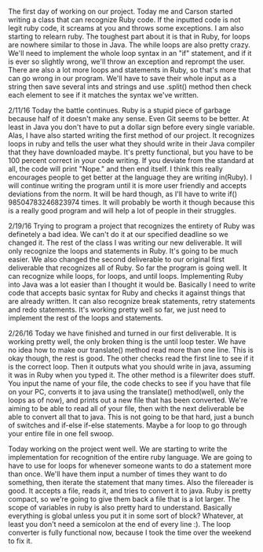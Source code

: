 The first day of working on our project. Today me and Carson started writing a class that can recognize Ruby code. If the inputted code is not legit ruby code, it screams at you and throws some exceptions. I am also starting to relearn ruby. The toughest part about it is that in Ruby, for loops are nowhere similar to those in Java. The while loops are also pretty crazy. We'll need to implement the whole loop syntax in an "if" statement, and if it is ever so slightly wrong, we'll throw an exception and reprompt the user. There are also a lot more loops and statements in Ruby, so that's more that can go wrong in our program. We'll have to save their whole input as a string then save several ints and strings and use .split() method then check each element to see if it matches the syntax we've written. 


2/11/16
Today the battle continues. Ruby is a stupid piece of garbage because half of it doesn't make any sense. Even Git seems to be better. At least in Java you don't have to put a dollar sign before every single variable. Alas, I have also started writing the first method of our project. It recognizes loops in ruby and tells the user what they should write in their Java compiler that they have downloaded maybe. It's pretty functional, but you have to be 100 percent correct in your code writing. If you deviate from the standard at all, the code will print "Nope." and then end itself. I think this really encourages people to get better at the language they are writing in(Ruby). I will continue writing the program until it is more user friendly and accepts deviations from the norm. It will be hard though, as I'll have to write if() 98504783246823974 times. It will probably be worth it though because this is a really good program and will help a lot of people in their struggles.

2/19/16
Trying to program a project that recognizes the entirety of Ruby was definetely a bad idea. We can't do it at our specified deadline so we changed it. The rest of the class I was writing our new deliverable. It will only recognize the loops and statements in Ruby. It's going to be much easier. We also changed the second deliverable to our original first deliverable that recognizes all of Ruby. So far the program is going well. It can recognize while loops, for loops, and until loops. Implementing Ruby into Java was a lot easier than I thought it would be. Basically I need to write code that accepts basic syntax for Ruby and checks it against things that are already written. It can also recognize break statements, retry statements and redo statements. It's working pretty well so far, we just need to implement the rest of the loops and statements.


2/26/16 
Today we have finished and turned in our first deliverable. It is working pretty well, the only broken thing is the until loop tester. We have no idea how to make our translate() method read more than one line. This is okay though, the rest is good. The other checks read the first line to see if it is the correct loop. Then it outputs what you should write in java, assuming it was in Ruby when you typed it. The other method is a filewriter does stuff. You input the name of your file, the code checks to see if you have that file on your PC, converts it to java using the translate() method(well, only the loops as of now), and prints out a new file that has been converted. We're aiming to be able to read all of your file, then with the next deliverable be able to convert all that to java. This is not going to be that hard, just a bunch of switches and if-else if-else statements. Maybe a for loop to go through your entire file in one fell swoop.

Today working on the project went well. We are starting to write the implementation for recognition of the entire ruby language. We are going to have to use for loops for whenever someone wants to do a statement more than once. We'll have them input a number of times they want to do something, then iterate the statement that many times. Also the filereader is good. It accepts a file, reads it, and tries to convert it to java. Ruby is pretty compact, so we're going to give them back a file that is a lot larger. The scope of variables in ruby is also pretty hard to understand. Basically everything is global unless you put it in some sort of block? Whatever, at least you don't need a semicolon at the end of every line :). The loop converter is fully functional now, because I took the time over the weekend to fix it.
